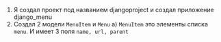 1. Я создал проект под названием djangoproject и создал приложение django_menu
2. Создал 2 модели `MenuItem` и `Menu`
  a) `MenuItem` это элементы списка `menu`. И имеет 3 поля `name, url, parent`
